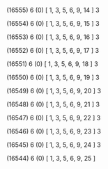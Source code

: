 (16555) 6 (0) [ 1, 3, 5, 6, 9, 14 ] 3 


(16554) 6 (0) [ 1, 3, 5, 6, 9, 15 ] 3 


(16553) 6 (0) [ 1, 3, 5, 6, 9, 16 ] 3 


(16552) 6 (0) [ 1, 3, 5, 6, 9, 17 ] 3 


(16551) 6 (0) [ 1, 3, 5, 6, 9, 18 ] 3 


(16550) 6 (0) [ 1, 3, 5, 6, 9, 19 ] 3 


(16549) 6 (0) [ 1, 3, 5, 6, 9, 20 ] 3 


(16548) 6 (0) [ 1, 3, 5, 6, 9, 21 ] 3 


(16547) 6 (0) [ 1, 3, 5, 6, 9, 22 ] 3 


(16546) 6 (0) [ 1, 3, 5, 6, 9, 23 ] 3 


(16545) 6 (0) [ 1, 3, 5, 6, 9, 24 ] 3 


(16544) 6 (0) [ 1, 3, 5, 6, 9, 25 ]  

